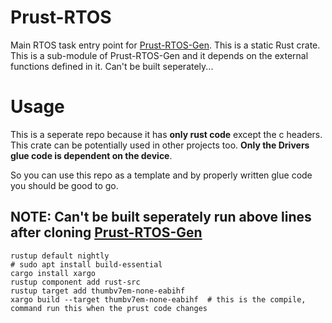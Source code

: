 # Prust-RTOS
Main RTOS task entry point for [Prust-RTOS-Gen](https://github.com/visionspacetec/Prust-RTOS-Gen). This is a static Rust crate. This is a sub-module of Prust-RTOS-Gen and it depends on the external functions defined in it.  Can't be built seperately...
# Usage
This is a seperate repo because it has **only rust code** except the c headers. This crate can be potentially used in other projects too. **Only the Drivers glue code is dependent on the device**. 

So you can use this repo as a template and by properly written glue code you should be good to go.

## NOTE: Can't be built seperately run above lines after cloning [Prust-RTOS-Gen](https://github.com/visionspacetec/Prust-RTOS-Gen)
```
rustup default nightly   
# sudo apt install build-essential  
cargo install xargo  
rustup component add rust-src  
rustup target add thumbv7em-none-eabihf  
xargo build --target thumbv7em-none-eabihf  # this is the compile, command run this when the prust code changes
```

